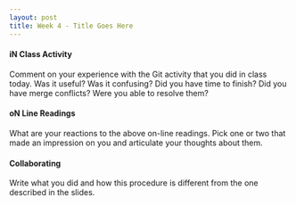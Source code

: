 ```yaml
---
layout: post
title: Week 4 - Title Goes Here
---
```


#### iN Class Activity
Comment on your experience with the Git activity that you did in class today. Was it useful? Was it confusing? Did you have time to finish? Did you have merge conflicts? Were you able to resolve them?

#### oN Line Readings
What are your reactions to the above on-line readings. Pick one or two that made an impression on you and articulate your thoughts about them.

#### Collaborating
Write what you did and how this procedure is different from the one described in the slides.
